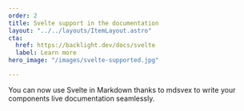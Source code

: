 ```yaml
---
order: 2
title: Svelte support in the documentation
layout: "../../layouts/ItemLayout.astro"
cta:
  href: https://backlight.dev/docs/svelte
  label: Learn more
hero_image: "/images/svelte-supported.jpg"

---
```

You can now use Svelte in Markdown thanks to mdsvex to write your components live documentation seamlessly.